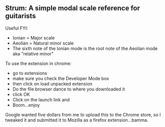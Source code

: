 Strum: A simple modal scale reference for guitarists
--------------------------------------------------------------------------------
Useful FYI:
 - Ionian = Major scale
 - Aeolian = Natural minor scale
 - The sixth note of the Ionian mode is the root note of the Aeolian mode aka "relative minor"

To use the extension in chrome:
 - go to extensions 
 - make sure you check the Developer Mode box
 - then click on load unpacked extension
 - Do the file browser dance to where you downloaded it
 - click OK
 - Click on the launch link and
 - Boom...enjoy

Google wanted five dollars from me to upload this to the Chrome store, so I tweaked it and submitted it to Mozilla as a firefox extension...bamma.
